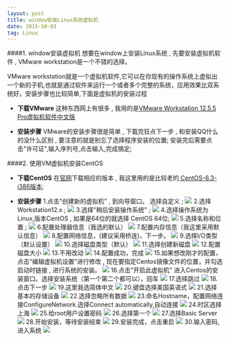 ```yaml
---
layout: post
title: window安装Linux系统虚拟机
date: 2015-10-03 
tag: Linux
---
```


####1. window安装虚拟机
想要在window上安装Linux系统 , 先要安装虚拟机软件 , VMware workstation是一个不错的选择。

VMware workstation就是一个虚拟机软件,它可以在你现有的操作系统上虚拟出一个新的子机,也就是通过软件来运行一个或者多个完整的系统，应用效果比双系统好。安装步骤也比较简单,下面是虚拟机的安装过程


 - **下载VMware**
这种东西网上有很多 , 我用的是<a href="http://pan.baidu.com/s/1eSekjtg" target="_black">VMware Workstation 12.5.5 Pro虚拟机软件中文版</a>

 - **安装步骤**
VMware的安装步骤很是简单 , 下载完狂点下一步 , 和安装QQ什么的没什么区别 , 要注意的就是别忘了选择程序安装的位置; 安装完后需要点击"许可证",输入序列号,点击输入,完成搞定;

####2. 使用VM虚拟机安装CentOS
 - **下载CentOS**
在<a href="https://wiki.centos.org/Download" target="_black">官网</a>下载相应的版本 , 我这里用的是比较老的<a href="http://pan.baidu.com/s/1bp9y1XX" target="_black" > CentOS-6.3-i386版本</a>;

 - **安装步骤**
1.点击"创建新的虚拟机" , 到向导窗口。 选择自定义 ;
![](images/posts/CentOS/1.png)
2.选择Workstation12.x ;
![](images/posts/CentOS/2.png)
3.选择"稍后安装操作系统" ;
![](images/posts/CentOS/3.png)
4.选择操作系统为Linux,版本CentOS , 如果是64位的就选择 CentOS 64位;
![](images/posts/CentOS/4.png)
5.选择名称和位置 ;
![](images/posts/CentOS/5.png)
6.配置处理器信息（我选的默认）
![](images/posts/CentOS/6.png)
7.配置内存信息（我这里采用默认信息）
![](images/posts/CentOS/7.png)
8.配置网络信息，(建议采用桥连)，下一步。
![](images/posts/CentOS/8.png)
9.选择I/O类型（默认设置）
![](images/posts/CentOS/9.png)
10.选择磁盘类型（默认）
![](images/posts/CentOS/10.png)
11.选择创建新磁盘
![](images/posts/CentOS/11.png)
12.配置磁盘大小
![](images/posts/CentOS/12.png)
13.不用改动
![](images/posts/CentOS/13.png)
14.配置成功，完成
![](images/posts/CentOS/14.png)
15.如果想改刚才的配置，点击"编辑虚拟机设置"进行修改 , 现在要指定Centos镜像文件的位置，并勾选启动时链接 , 进行系统的安装。
![](images/posts/CentOS/15.png)
16.点击"开启此虚拟机" 进入Centos的安装窗口。选择安装系统（第一个第二个都可以），回车
![](images/posts/CentOS/16.png)
17.选择跳过
![](images/posts/CentOS/17.png)
18.点击下一步
![](images/posts/CentOS/18.png)
19.这里我选简体中文
![](images/posts/CentOS/19.png)
20.键盘选择美国英语式
![](images/posts/CentOS/20.png)
21.选择 基本的存储设备
![](images/posts/CentOS/21.png)
22.选择忽略所有数据
![](images/posts/CentOS/22.png)
23.命名Hostname，配置网络连接ConfigureNetwork.选择Connect automatically,自动连接
![](images/posts/CentOS/23.png)
24.时区选择上海
![](images/posts/CentOS/24.png)
25.给root用户设置密码
![](images/posts/CentOS/25.png)
26.选择第一个
![](images/posts/CentOS/26.png)
27.选择Basic Server
![](images/posts/CentOS/27.png)
28.开始安装，等待安装结束
![](images/posts/CentOS/28.png)
29.安装完成，点击重启
![](images/posts/CentOS/29.png)
30.输入密码,进入系统
![](images/posts/CentOS/30.png)
